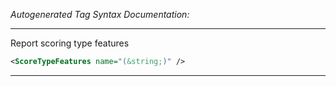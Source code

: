 _Autogenerated Tag Syntax Documentation:_

---
Report scoring type features

```xml
<ScoreTypeFeatures name="(&string;)" />
```



---
